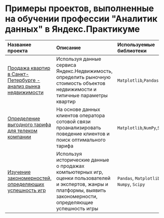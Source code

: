 # Примеры проектов, выполненные на обучении профессии "Аналитик данных" в Яндекс.Практикуме

| Название проекта | Описание | Используемые библиотеки | 
| :---------------------- | :---------------------- | :---------------------- |
| [Продажа квартир в Санкт-Петербурге - анализ рынка недвижимости](sale_of_apartments) | Используя данные сервиса Яндекс.Недвижимость, определить рыночную стоимость объектов недвижимости и типичные параметры квартир | `Matplotlib`,`Pandas` |
| [Определение выгодного тарифа для телеком компании](telecom_tariffs) | На основе данных клиентов оператора сотовой связи проанализировать поведение клиентов и поиск оптимального тарифа | `Matplotlib`,`NumPy`,`SciPy` |
| [Изучение закономерностей, определяющих успешность игр](online_store_games) | Используя исторические данные о продажах компьютерных игр, оценки пользователей и экспертов, жанры и платформы, выявить закономерности, определяющие успешность игры | `Pandas`, `Matplotlib`, `Numpy`, `Scipy` |

